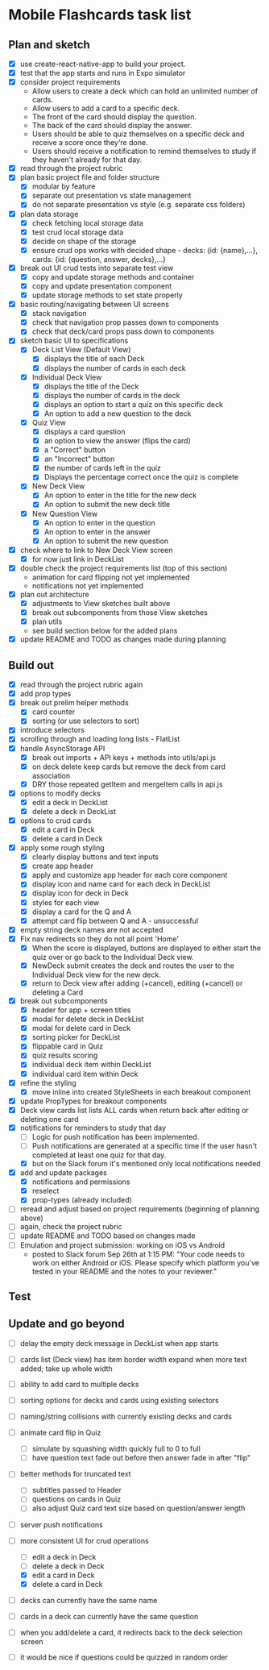 # Mobile Flashcards task list

## Plan and sketch
- [X] use create-react-native-app to build your project.
- [X] test that the app starts and runs in Expo simulator
- [X] consider project requirements
	- Allow users to create a deck which can hold an unlimited number of cards.
	- Allow users to add a card to a specific deck.
	- The front of the card should display the question.
	- The back of the card should display the answer.
	- Users should be able to quiz themselves on a specific deck and receive a score once they're done.
	- Users should receive a notification to remind themselves to study if they haven't already for that day.
- [X] read through the project rubric
- [X] plan basic project file and folder structure
	- [X] modular by feature
	- [X] separate out presentation vs state management
	- [X] do not separate presentation vs style (e.g. separate css folders)
- [X] plan data storage
	- [X] check fetching local storage data
	- [X] test crud local storage data
	- [X] decide on shape of the storage
	- [X] ensure crud ops works with decided shape - decks: {id: {name},...}, cards: {id: {question, answer, decks},...}
- [X] break out UI crud tests into separate test view
	- [X] copy and update storage methods and container
	- [X] copy and update presentation component
	- [X] update storage methods to set state properly
- [X] basic routing/navigating between UI screens
	- [X] stack navigation
	- [X] check that navigation prop passes down to components
	- [X] check that deck/card props pass down to components
- [X] sketch basic UI to specifications
	- [X] Deck List View (Default View)
	  - [X] displays the title of each Deck
	  - [X] displays the number of cards in each deck
	- [X] Individual Deck View
	  - [X] displays the title of the Deck
	  - [X] displays the number of cards in the deck
	  - [X] displays an option to start a quiz on this specific deck
	  - [X] An option to add a new question to the deck
	- [X] Quiz View
		- [X] displays a card question
		- [X] an option to view the answer (flips the card)
		- [X] a "Correct" button
		- [X] an "Incorrect" button
		- [X] the number of cards left in the quiz
		- [X] Displays the percentage correct once the quiz is complete
	- [X] New Deck View
	  - [X] An option to enter in the title for the new deck
	  - [X] An option to submit the new deck title
	- [X] New Question View
	  - [X] An option to enter in the question
	  - [X] An option to enter in the answer
	  - [X] An option to submit the new question
- [X] check where to link to New Deck View screen
	- [X] for now just link in DeckList
- [X] double check the project requirements list (top of this section)
	- animation for card flipping not yet implemented
	- notifications not yet implemented
- [X] plan out architecture
	- [X] adjustments to View sketches built above
	- [X] break out subcomponents from those View sketches
	- [X] plan utils
	- see build section below for the added plans
- [X] update README and TODO as changes made during planning

## Build out
- [X] read through the project rubric again
- [X] add prop types
- [X] break out prelim helper methods
	- [X] card counter
	- [X] sorting (or use selectors to sort)
- [X] introduce selectors
- [X] scrolling through and loading long lists - FlatList
- [X] handle AsyncStorage API
	- [X] break out imports + API keys + methods into utils/api.js
	- [X] on deck delete keep cards but remove the deck from card association
	- [X] DRY those repeated getItem and mergeItem calls in api.js
- [X] options to modify decks
	- [X] edit a deck in DeckList
	- [X] delete a deck in DeckList
- [X] options to crud cards
	- [X] edit a card in Deck
	- [X] delete a card in Deck
- [X] apply some rough styling
	- [X] clearly display buttons and text inputs
	- [X] create app header
	- [X] apply and customize app header for each core component
	- [X] display icon and name card for each deck in DeckList
	- [X] display icon for deck in Deck
	- [X] styles for each view
	- [X] display a card for the Q and A
	- [X] attempt card flip between Q and A - unsuccessful
- [X] empty string deck names are not accepted
- [X] Fix nav redirects so they do not all point 'Home'
	- [X] When the score is displayed, buttons are displayed to either start the quiz over or go back to the Individual Deck view.
	- [X] NewDeck submit creates the deck and routes the user to the Individual Deck view for the new deck.
	- [X] return to Deck view after adding (+cancel), editing (+cancel) or deleting a Card
- [X] break out subcomponents
	- [X] header for app + screen titles
	- [X] modal for delete deck in DeckList
	- [X] modal for delete card in Deck
	- [X] sorting picker for DeckList
	- [X] flippable card in Quiz
	- [X] quiz results scoring
	- [X] individual deck item within DeckList
	- [X] individual card item within Deck
- [X] refine the styling
	- [X] move inline into created StyleSheets in each breakout component
- [X] update PropTypes for breakout components
- [X] Deck view cards list lists ALL cards when return back after editing or deleting one card
- [X] notifications for reminders to study that day
	- [ ] Logic for push notification has been implemented.
	- [ ] Push notifications are generated at a specific time if the user hasn't completed at least one quiz for that day.
	- [X] but on the Slack forum it's mentioned only local notifications needed
- [X] add and update packages
	- [X] notifications and permissions
	- [X] reselect
	- [X] prop-types (already included)
- [ ] reread and adjust based on project requirements (beginning of planning above)
- [ ] again, check the project rubric
- [ ] update README and TODO based on changes made
- [ ] Emulation and project submission: working on iOS vs Android
	- posted to Slack forum Sep 26th at 1:15 PM: "Your code needs to work on either Android _or_ iOS. Please specify which platform you've tested in your README and the notes to your reviewer."

## Test

## Update and go beyond
- [ ] delay the empty deck message in DeckList when app starts
- [ ] cards list (Deck view) has item border width expand when more text added; take up whole width
- [ ] ability to add card to multiple decks
- [ ] sorting options for decks and cards using existing selectors
- [ ] naming/string collisions with currently existing decks and cards
- [ ] animate card flip in Quiz
	- [ ] simulate by squashing width quickly full to 0 to full
	- [ ] have question text fade out before then answer fade in after "flip"
- [ ] better methods for truncated text
	- [ ] subtitles passed to Header
	- [ ] questions on cards in Quiz
	- [ ] also adjust Quiz card text size based on question/answer length
- [ ] server push notifications
- [ ] more consistent UI for crud operations
	- [ ] edit a deck in Deck
	- [ ] delete a deck in Deck
	- [X] edit a card in Deck
	- [X] delete a card in Deck
- [ ] decks can currently have the same name
- [ ] cards in a deck can currently have the same question
- [ ] when you add/delete a card, it redirects back to the deck selection screen
- [ ] it would be nice if questions could be quizzed in random order
	